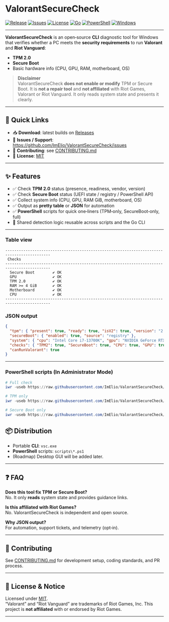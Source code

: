 # ValorantSecureCheck

[![Release](https://img.shields.io/github/v/release/ImElio/ValorantSecureCheck?style=for-the-badge)](https://github.com/ImElio/ValorantSecureCheck/releases)
[![Issues](https://img.shields.io/github/issues/ImElio/ValorantSecureCheck?style=for-the-badge)](https://github.com/ImElio/ValorantSecureCheck/issues)
[![License](https://img.shields.io/github/license/ImElio/ValorantSecureCheck?style=for-the-badge)](LICENSE)
[![Go](https://img.shields.io/badge/Go-1.22+-00ADD8?style=for-the-badge&logo=go)](https://go.dev/)
[![PowerShell](https://img.shields.io/badge/PowerShell-5.1+-5391FE?style=for-the-badge&logo=powershell)](https://learn.microsoft.com/powershell/)
[![Windows](https://img.shields.io/badge/Windows-10%2F11-0078D6?style=for-the-badge&logo=windows)](https://www.microsoft.com/windows)

---

**ValorantSecureCheck** is an open‑source **CLI** diagnostic tool for Windows that verifies whether a PC meets the **security requirements** to run **Valorant** and **Riot Vanguard**:
- **TPM 2.0**
- **Secure Boot**
- Basic hardware info (CPU, GPU, RAM, motherboard, OS)

> **Disclaimer**  
> ValorantSecureCheck **does not enable or modify** TPM or Secure Boot. It is **not a repair tool** and **not affiliated** with Riot Games, Valorant or Riot Vanguard. It only reads system state and presents it clearly.

---

## 🔗 Quick Links

- 📥 **Download**: latest builds on [Releases](https://github.com/ImElio/ValorantSecureCheck/releases)
- 🐞 **Issues / Support**: <https://github.com/ImElio/ValorantSecureCheck/issues>
- 🤝 **Contributing**: see [CONTRIBUTING.md](CONTRIBUTING.md)
- 📄 **License**: [MIT](LICENSE)

---

## ✨ Features

- ✅ Check **TPM 2.0** status (presence, readiness, vendor, version)
- ✅ Check **Secure Boot** status (UEFI state / registry / PowerShell API)
- ✅ Collect system info (CPU, GPU, RAM GiB, motherboard, OS)
- ✅ Output as **pretty table** or **JSON** for automation
- ✅ **PowerShell** scripts for quick one‑liners (TPM‑only, SecureBoot‑only, full)
- 🧩 Shared detection logic reusable across scripts and the Go CLI

---


### Table view
```text
------------------------------------------------------------------------------------------
 Checks
------------------------------------------------------------------------------------------
  Secure Boot        ✔ OK
  GPU                ✔ OK
  TPM 2.0            ✔ OK
  RAM >= 4 GiB       ✔ OK
  Motherboard        ✔ OK
  CPU                ✔ OK
------------------------------------------------------------------------------------------
```

### JSON output
```json
{
  "tpm": { "present": true, "ready": true, "isV2": true, "version": "2.0", "vendor": "INTC" },
  "secureBoot": { "enabled": true, "source": "registry" },
  "system": { "cpu": "Intel Core i7-13700K", "gpu": "NVIDIA GeForce RTX 3060 Ti", "ramGiB": 32, "motherboard": "MSI PRO Z790-P WIFI", "os": "Windows 11 Pro" },
  "checks": { "TPM2": true, "SecureBoot": true, "CPU": true, "GPU": true, "RAM>=4GiB": true, "Motherboard": true },
  "canRunValorant": true
}
```

---

### PowerShell scripts (In Administrator Mode)
```powershell
# Full check
iwr -useb https://raw.githubusercontent.com/ImElio/ValorantSecureCheck/main/scripts/ValorantSecureCheck.ps1 | iex

# TPM only
iwr -useb https://raw.githubusercontent.com/ImElio/ValorantSecureCheck/main/scripts/Get-TPMStatus.ps1 | iex

# Secure Boot only
iwr -useb https://raw.githubusercontent.com/ImElio/ValorantSecureCheck/main/scripts/Get-SecureBootStatus.ps1 | iex
```

## 📦 Distribution

- Portable **CLI**: `vsc.exe`
- **PowerShell** scripts: `scripts\*.ps1`
- (Roadmap) Desktop GUI will be added later.

---

## ❓ FAQ

**Does this tool fix TPM or Secure Boot?**  
No. It only **reads** system state and provides guidance links.

**Is this affiliated with Riot Games?**  
No. ValorantSecureCheck is independent and open source.

**Why JSON output?**  
For automation, support tickets, and telemetry (opt‑in).

---

## 🤝 Contributing

See [CONTRIBUTING.md](CONTRIBUTING.md) for development setup, coding standards, and PR process.

---

## 🧾 License & Notice

Licensed under [MIT](LICENSE).  
“Valorant” and “Riot Vanguard” are trademarks of Riot Games, Inc. This project is **not affiliated** with or endorsed by Riot Games.

---
